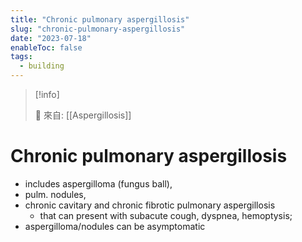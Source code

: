 ```yaml
---
title: "Chronic pulmonary aspergillosis"
slug: "chronic-pulmonary-aspergillosis"
date: "2023-07-18"
enableToc: false
tags:
  - building
---
```


> [!info]
>
> 🌱 來自: [[Aspergillosis]]

# Chronic pulmonary aspergillosis

- includes aspergilloma (fungus ball),
- pulm. nodules,
- chronic cavitary and chronic fibrotic pulmonary aspergillosis
  - that can present with subacute cough, dyspnea, hemoptysis;
- aspergilloma/nodules can be asymptomatic
